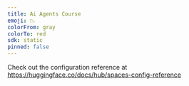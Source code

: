 ```yaml
---
title: Ai Agents Course
emoji: 📉
colorFrom: gray
colorTo: red
sdk: static
pinned: false
---
```


Check out the configuration reference at https://huggingface.co/docs/hub/spaces-config-reference
